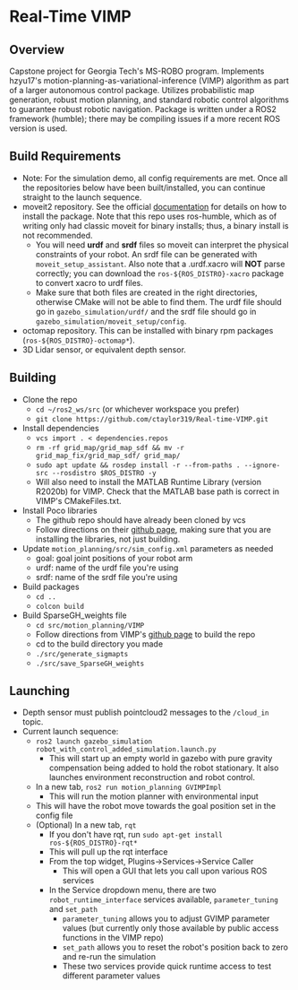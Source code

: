 # Real-Time VIMP
## Overview
Capstone project for Georgia Tech's MS-ROBO program. Implements hzyu17's motion-planning-as-variational-inference (VIMP) algorithm as part of a larger autonomous control package. Utilizes probabilistic map generation, robust motion planning, and standard robotic control algorithms to guarantee robust robotic navigation. Package is written under a ROS2 framework (humble); there may be compiling issues if a more recent ROS version is used.
## Build Requirements
  - Note: For the simulation demo, all config requirements are met. Once all the repositories below have been built/installed, you can continue straight to the launch sequence.
 - moveit2 repository. See the official [documentation](https://moveit.picknik.ai/main/doc/tutorials/getting_started/getting_started.html) for details on how to install the package. Note that this repo uses ros-humble, which as of writing only had classic moveit for binary installs; thus, a binary install is not recommended.
   * You will need **urdf** and **srdf** files so moveit can interpret the physical constraints of your robot. An srdf file can be generated with `moveit_setup_assistant`. Also note that a .urdf.xacro will **NOT** parse correctly; you can download the `ros-${ROS_DISTRO}-xacro` package to convert xacro to urdf files.
   * Make sure that both files are created in the right directories, otherwise CMake will not be able to find them. The urdf file should go in `gazebo_simulation/urdf/` and the srdf file should go in `gazebo_simulation/moveit_setup/config`.
 - octomap repository. This can be installed with binary rpm packages (`ros-${ROS_DISTRO}-octomap*`).
 - 3D Lidar sensor, or equivalent depth sensor.
## Building
  - Clone the repo
    - `cd ~/ros2_ws/src` (or whichever workspace you prefer)
    - `git clone https://github.com/ctaylor319/Real-time-VIMP.git`
  - Install dependencies
    - `vcs import . < dependencies.repos`
    - `rm -rf grid_map/grid_map_sdf && mv -r grid_map_fix/grid_map_sdf/ grid_map/`
    - `sudo apt update && rosdep install -r --from-paths . --ignore-src --rosdistro $ROS_DISTRO -y`
    - Will also need to install the MATLAB Runtime Library (version R2020b) for VIMP. Check that the MATLAB base path is correct in VIMP's CMakeFiles.txt.
  - Install Poco libraries
    - The github repo should have already been cloned by vcs
    - Follow directions on their [github page](https://github.com/pocoproject/poco), making sure that you are installing the libraries, not just building.
  - Update `motion_planning/src/sim_config.xml` parameters as needed
    - goal: goal joint positions of your robot arm
    - urdf: name of the urdf file you're using
    - srdf: name of the srdf file you're using
  - Build packages
    - `cd ..`
    - `colcon build`
  - Build SparseGH_weights file
    - `cd src/motion_planning/VIMP`
    - Follow directions from VIMP's [github page](https://github.com/hzyu17/VIMP/tree/master) to build the repo
    - cd to the build directory you made
    - `./src/generate_sigmapts`
    - `./src/save_SparseGH_weights`

## Launching
  - Depth sensor must publish pointcloud2 messages to the `/cloud_in` topic.
  - Current launch sequence:
    - `ros2 launch gazebo_simulation robot_with_control_added_simulation.launch.py`
      - This will start up an empty world in gazebo with pure gravity compensation being added to hold the robot stationary. It also launches environment reconstruction and robot control.
    - In a new tab, `ros2 run motion_planning GVIMPImpl`
      - This will run the motion planner with environmental input
    - This will have the robot move towards the goal position set in the config file
    - (Optional) In a new tab, `rqt`
      - If you don't have rqt, run `sudo apt-get install ros-${ROS_DISTRO}-rqt*`
      - This will pull up the rqt interface
      - From the top widget, Plugins->Services->Service Caller
        - This will open a GUI that lets you call upon various ROS services
      - In the Service dropdown menu, there are two `robot_runtime_interface` services available, `parameter_tuning` and `set_path`
        - `parameter_tuning` allows you to adjust GVIMP parameter values (but currently only those available by public access functions in the VIMP repo)
        - `set_path` allows you to reset the robot's position back to zero and re-run the simulation
        - These two services provide quick runtime access to test different parameter values
